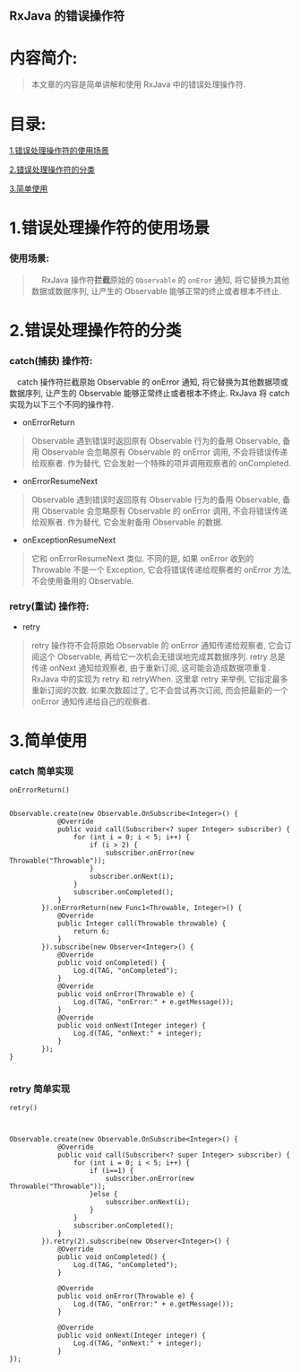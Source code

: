 RxJava 的错误操作符
-------------

# 内容简介:
> 本文章的内容是简单讲解和使用 RxJava 中的错误处理操作符.

# 目录:
[1.错误处理操作符的使用场景](#1)

[2.错误处理操作符的分类](#2)

[3.简单使用](#3)


# <span id = "1">**1.错误处理操作符的使用场景**</span>

### 使用场景:

> &ensp;&ensp; RxJava 操作符**拦截**原始的 `Observable` 的 `onEror` 通知, 将它替换为其他 数据或数据序列, 让产生的 Observable 能够正常的终止或者根本不终止.

# <span id = "2">**2.错误处理操作符的分类**</span>

### catch(捕获) 操作符:

&ensp;&ensp;catch 操作符拦截原始 Observable 的 onError 通知, 将它替换为其他数据项或数据序列, 让产生的 Observable 能够正常终止或者根本不终止. RxJava 将 catch 实现为以下三个不同的操作符.

- onErrorReturn
> Observable 遇到错误时返回原有 Observable 行为的备用 Observable, 备用 Observable 会忽略原有 Observable 的 onError 调用, 不会将错误传递给观察者. 作为替代, 它会发射一个特殊的项并调用观察者的 onCompleted.

- onErrorResumeNext
> Observable 遇到错误时返回原有 Observable 行为的备用 Observable, 备用 Observable 会忽略原有 Observable 的 onError 调用, 不会将错误传递给观察者. 作为替代, 它会发射备用 Observable 的数据.

- onExceptionResumeNext
> 它和 onErrorResumeNext 类似. 不同的是, 如果 onError 收到的 Throwable 不是一个 Exception, 它会将错误传递给观察者的 onError 方法, 不会使用备用的 Observable.

### retry(重试) 操作符:

- retry
> retry 操作符不会将原始 Observable 的 onError 通知传递给观察者, 它会订阅这个 Observable, 再给它一次机会无错误地完成其数据序列. retry 总是传递 onNext 通知给观察者, 由于重新订阅, 这可能会造成数据项重复. RxJava 中的实现为 retry 和 retryWhen. 这里拿 retry 来举例, 它指定最多重新订阅的次数. 如果次数超过了, 它不会尝试再次订阅, 而会把最新的一个 onError 通知传递给自己的观察者.


# <span id = "3">**3.简单使用**</span>

### catch 简单实现

`onErrorReturn()`
```

Observable.create(new Observable.OnSubscribe<Integer>() {
            @Override
            public void call(Subscriber<? super Integer> subscriber) {
                for (int i = 0; i < 5; i++) {
                    if (i > 2) {
                        subscriber.onError(new Throwable("Throwable"));
                    }
                    subscriber.onNext(i);
                }
                subscriber.onCompleted();
            }
        }).onErrorReturn(new Func1<Throwable, Integer>() {
            @Override
            public Integer call(Throwable throwable) {
                return 6;
            }
        }).subscribe(new Observer<Integer>() {
            @Override
            public void onCompleted() {
                Log.d(TAG, "onCompleted");
            }
            @Override
            public void onError(Throwable e) {
                Log.d(TAG, "onError:" + e.getMessage());
            }
            @Override
            public void onNext(Integer integer) {
                Log.d(TAG, "onNext:" + integer);
            }
        });
}


```


### retry 简单实现


`retry()`
```


Observable.create(new Observable.OnSubscribe<Integer>() {
            @Override
            public void call(Subscriber<? super Integer> subscriber) {
                for (int i = 0; i < 5; i++) {
                    if (i==1) {
                        subscriber.onError(new Throwable("Throwable"));
                    }else {
                        subscriber.onNext(i);
                    }
                }
                subscriber.onCompleted();
            }
        }).retry(2).subscribe(new Observer<Integer>() {
            @Override
            public void onCompleted() {
                Log.d(TAG, "onCompleted");
            }

            @Override
            public void onError(Throwable e) {
                Log.d(TAG, "onError:" + e.getMessage());
            }

            @Override
            public void onNext(Integer integer) {
                Log.d(TAG, "onNext:" + integer);
            }
});



```

